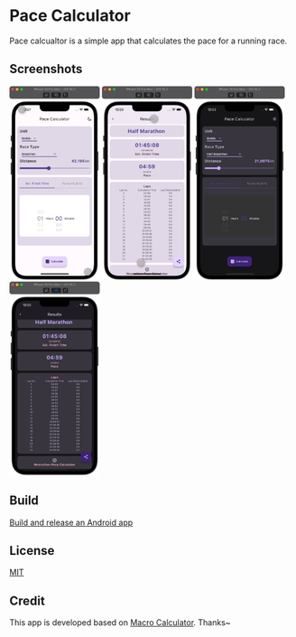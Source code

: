 # Pace Calculator

Pace calcualtor is a simple app that calculates the pace for a running race.

<!-- [<img height="75" width="200" src="./screenshots/google-play-badge.png" alt="Play Store"/>](https://play.google.com/store/apps/details?id=com.newrathon.pace_calculator) -->

## Screenshots

<p>
<img height="343px" width="160px" src="screenshots/home_light.jpg" alt="macroCalculator"/>
<img height="343px" width="160px" src="screenshots/result_light.jpg" alt="macroCalculator"/>
<img height="343px" width="160px" src="screenshots/home_dark.jpg" alt="macroCalculator"/>
<img height="343px" width="160px" src="screenshots/result_dark.jpg" alt="macroCalculator"/> </p>

## Build

[Build and release an Android app](https://docs.flutter.dev/deployment/android)

## License

[MIT](https://choosealicense.com/licenses/mit/)

## Credit

This app is developed based on [Macro Calculator](https://github.com/varadgauthankar/macro_calculator.git). Thanks~
